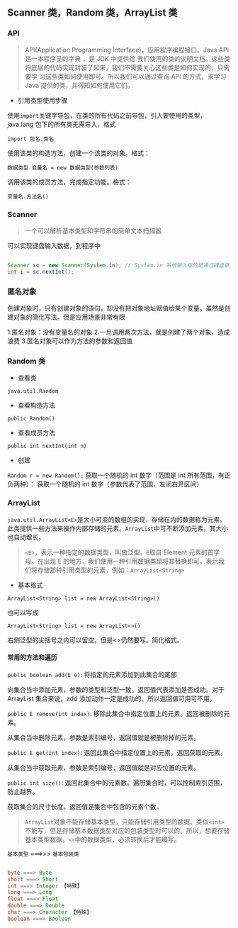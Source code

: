 ## Scanner 类，Random 类，ArrayList 类

### API

> API(Application Programming Interface)，应用程序编程接口。Java API 是一本程序员的字典 ，是 JDK 中提供给
> 我们使用的类的说明文档。这些类将底层的代码实现封装了起来，我们不需要关心这些类是如何实现的，只需要学
> 习这些类如何使用即可。所以我们可以通过查询 API 的方式，来学习 Java 提供的类，并得知如何使用它们。

- 引用类型使用步骤

使用`import`关键字导包，在类的所有代码之前导包，引入要使用的类型，java.lang 包下的所有类无需导入，格式

`import 包名.类名`

使用该类的构造方法，创建一个该类的对象。格式：

`数据类型 变量名 = new 数据类型(参数列表)`

调用该类的成员方法，完成指定功能。格式：

`变量名.方法名()`

### Scanner

> 一个可以解析基本类型和字符串的简单文本扫描器

可以实现键盘输入数据，到程序中

```java

Scanner sc = new Scanner(System.in); // System.in 系统输入指的是通过键盘录入数据。
int i = sc.nextInt();

```

### 匿名对象

创建对象时，只有创建对象的语句，却没有把对象地址赋值给某个变量。虽然是创建对象的简化写法。但是应用场景非常有限

1.匿名对象：没有变量名的对象 2.一旦调用两次方法，就是创建了两个对象，造成浪费 3.匿名对象可以作为方法的参数和返回值

### Random 类

- 查看类

`java.util.Random`

- 查看构造方法

`public Random()`

- 查看成员方法

`public int nextInt(int n)`

- 创建

`Random r = new Random();`
获取一个随机的 int 数字（范围是 int 所有范围，有正负两种）：
获取一个随机的 int 数字（参数代表了范围，左闭右开区间）

### ArrayList

`java.util.ArrayList<E>`是大小可变的数组的实现，存储在内的数据称为元素。此类提供一些方法来操作内部存储的元素。`ArrayList`中可不断添加元素，其大小也自动增长。

> `<E>`，表示一种指定的数据类型，叫做泛型。`E`取自 Element 元素的首字母。在出现 E 的地方，我们使用一种引用数据类型将其替换即可，表示我们将存储那种引用类型的元素，例如：`ArrayList<String>`

- 基本格式

`ArrayList<String> list = new ArrayList<String>()`

也可以写成

`ArrayList<String> list = new ArrayList<>()`

右侧泛型的尖括号之内可以留空，但是<>仍然要写。简化格式。

#### 常用的方法和遍历

`public boolean add(E e)`: 将指定的元素添加到此集合的尾部

向集合当中添加元素，参数的类型和泛型一致。返回值代表添加是否成功。对于 ArrayList 集合来说，add 添加动作一定是成功的，所以返回值可用可不用。

`public E remove(int index)`: 移除此集合中指定位置上的元素。返回被删除的元素。

从集合当中删除元素，参数是索引编号，返回值就是被删除掉的元素。

`public E get(int index)`: 返回此集合中指定位置上的元素。返回获取的元素。

从集合当中获取元素，参数是索引编号，返回值就是对应位置的元素。

`public int size()`: 返回此集合中的元素数。遍历集合时，可以控制索引范围，防止越界。

获取集合的尺寸长度，返回值是集合中包含的元素个数。

> `ArrayList`对象不能存储基本类型，只能存储引用类型的数据。类似`<int>`不能写，但是存储基本数据类型对应的包装类型时可以的。所以，想要存储基本类型数据，`<>`中的数据类型，必须转换后才能编写。

`基本类型` ===>>> `基本包装类`

```java

byte ===> Byte
short ===> Short
int ===> Integer 【特殊】
long ===> Long
float ===> Float
double ===> Double
char ===> Character 【特殊】
boolean ===> Boolean

```
